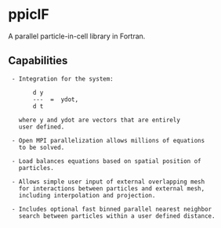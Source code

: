 # ppiclF

A parallel particle-in-cell library in Fortran.

## Capabilities
     - Integration for the system:
           
           d y
           ---  =  ydot, 
           d t
           
       where y and ydot are vectors that are entirely
       user defined.
       
     - Open MPI parallelization allows millions of equations
       to be solved.
       
     - Load balances equations based on spatial position of
       particles.
       
     - Allows simple user input of external overlapping mesh
       for interactions between particles and external mesh,
       including interpolation and projection.
       
     - Includes optional fast binned parallel nearest neighbor
       search between particles within a user defined distance.
